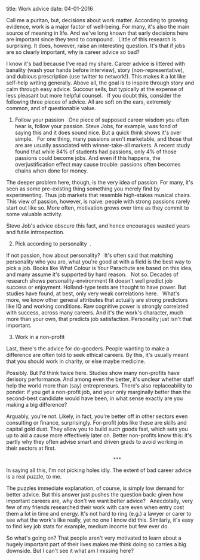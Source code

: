 title: Work advice
date: 04-01-2016

Call me a puritan, but, decisions about work matter. According to growing evidence, work is a major factor of well-being. For many, it's also the main source of meaning in life. And we've long known that early decisions here are important since they tend to compound.   Little of this research is surprising. It does, however, raise an interesting question. It's that if jobs are so clearly important, why is career advice so bad?

I know it's bad because I've read my share. Career advice is littered with banality (wash your hands before interview), story (non-representative), and dubious prescription (use twitter to network!). This makes it a lot like self-help writing generally. Above all, the goal is to inspire through story and calm through easy advice. Succour sells, but typically at the expense of less pleasant but more helpful counsel.  
If you doubt this, consider the following three pieces of advice. All are soft on the ears, extremely common, and of questionable value.

1. Follow your passion  
One piece of supposed career wisdom you often hear is, follow your passion. Steve Jobs, for example, was fond of saying this  and it does sound nice. But a quick think shows it's over simple.   For one thing, many passions aren't marketable, and those that are are usually associated with winner-take-all markets. A recent study found that while 84% of students had passions, only 4% of those passions could become jobs. And even if this happens, the overjustification effect may cause trouble: passions often becomes chains when done for money.

The deeper problem here, though, is the very idea of passion. For many, it's seen as some pre-existing thing  something you merely find by experimenting. Thus job markets that resemble high-stakes musical chairs. This view of passion, however, is naive: people with strong passions rarely start out like so. More often, motivation grows over time as they commit to some valuable activity.

Steve Job's advice obscure this fact, and hence encourages wasted years and futile introspection.

2. Pick according to personality  .

If not passion, how about personality?
 
It's often said that matching personality  who you are, what you're good at  with a field is the best way to pick a job. Books like What Colour is Your Parachute are based on this idea, and many assume it's supported by hard reason.  
Not so. Decades of research shows personality-environment fit doesn't well predict job success or enjoyment. Holland-type tests are thought to have power. But studies have found, at best, only very weak correlations here.  
What's more, we know other general attributes that actually are strong predictors  like IQ and working conditions. Raw cognitive power is strongly correlated with success, across many careers. And it's the work's character, much more than your own, that predicts job satisfaction. Personality just isn't that important.

3. Work in a non-profit

Last, there's the advice for do-gooders. People wanting to make a difference are often told to seek ethical careers. By this, it's usually meant that you should work in charity, or else maybe medicine.  

Possibly. But I'd think twice here. Studies show many non-profits have derisory performance. And among even the better, it's unclear whether staff help the world more than (say) entrepreneurs. There's also replaceability to ponder: if you get a non-profit job, and your only marginally better than the second-best candidate would have been, in what sense exactly are you making a big difference?

Arguably, you're not. Likely, in fact, you're better off in other sectors  even consulting or finance, surprisingly. For-profit jobs like these are skills and capital gold dust. They allow you to build such goods fast, which sets you up to aid a cause more effectively later on. Better non-profits know this: it's partly why they often advise smart and driven grads to avoid working in their sectors at first. 

                                            ***  
In saying all this, I'm not picking holes idly. The extent of bad career advice is a real puzzle, to me. 

The puzzles immediate explanation, of course, is simply low demand for better advice. But this answer just pushes the question back: given how important careers are, why don't we want better advice?  
Anecdotally, very few of my friends researched their work with care  even when entry cost them a lot in time and energy. It's not hard to ring (e.g.) a lawyer or carer to see what the work's like really, yet no one I know did this. Similarly, it's easy to find key job stats  for example, medium income  but few ever do.

So what's going on? That people aren't very motivated to learn about a hugely important part of their lives makes me think doing so carries a big downside. But I can't see it  what am I missing here? 
